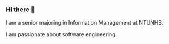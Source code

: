 ### Hi there 👋

I am a senior majoring in Information Management at NTUNHS.

I am passionate about software engineering.
